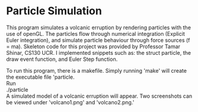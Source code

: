 # **Particle Simulation**
This program simulates a volcanic erruption by rendering particles with the use of openGL. The particles flow through numerical integration (Explicit Euler integration), and simulate particle behaviour through force sources (f = ma).
Skeleton code for this project was provided by Professor Tamar Shinar, CS130 UCR. I implemented snippets such as: the struct particle, the draw event function, and Euler Step function.

To run this program, there is a makefile. Simply running 'make' will create the executable file 'particle.  
Run  
./particle  
A simulated model of a volcanic erruption will appear. Two screenshots can be viewed under 'volcano1.png' and 'volcano2.png.'

